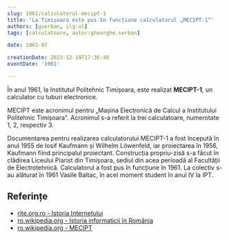 ```yaml
---
slug: 1961/calculatorul-mecipt-1
title: 'La Timișoara este pus în funcțiune calculatorul „MECIPT-1”'
authors: [gserban, ilg-ul]
tags: [calculatoare, autor:gheorghe.serban]

date: 1961-07

creationDate: 2023-12-18T17:36:48
eventDate: '1961'

---
```


În anul 1961, la Institutul Politehnic Timișoara, este realizat **MECIPT-1**,
un calculator cu tuburi electronice.

<!-- truncate -->

MECIPT este acronimul pentru „Mașina Electronică de Calcul a
Institutului Politehnic Timișoara". Acronimul s-a referit la
trei calculatoare, numerotate 1, 2, respectiv 3.

Documentarea pentru realizarea calculatorului MECIPT-1 a fost începută în
anul 1955 de Iosif Kaufmann și Wilhelm Löwenfeld, iar proiectarea în 1956,
Kaufmann fiind principalul proiectant. Construcția propriu-zisă s-a făcut
în clădirea Liceului Piarist din Timișoara, sediul din acea perioadă al
Facultății de Electrotehnică. Calculatorul a fost pus în funcțiune în 1961.
La colectiv s-au alăturat în 1961 Vasile Baltac, în acel moment student
în anul IV la IPT.

## Referințe

- [rite.org.ro - Istoria Internetului](https://rite.org.ro/istoria-internetului/)
- [ro.wikipedia.org - Istoria informaticii în România](https://ro.wikipedia.org/wiki/Istoria_informaticii_în_România)
- [ro.wikipedia.org - MECIPT](https://ro.wikipedia.org/wiki/MECIPT)
